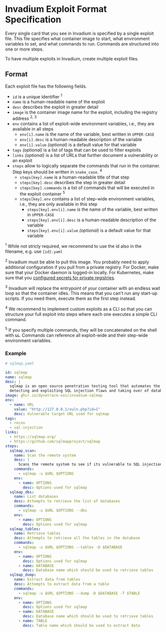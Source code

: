 <!-- markdownlint-disable no-inline-html -->

# Invadium Exploit Format Specification

Every single card that you see in Invadium is specified by a single exploit
file. This file specifies what container image to start, what environment
variables to set, and what commands to run. Commands are structured into one or
more steps.

To have multiple exploits in Invadium, create multiple exploit files.

## Format

Each exploit file has the following fields.

- `id` is a unique identifier <sup>1</sup>
- `name` is a human-readable name of the exploit
- `desc` describes the exploit in greater detail
- `image` is the container image name for the exploit, including the registry address <sup>2, 3</sup>
- `env` contains a list of exploit-wide environment variables, i.e., they are available in all steps
  - `env[i].name` is the name of the variable, best written in `UPPER-CASE`
  - `env[i].desc` is a human-readable description of the variable
  - `env[i].value` _(optional)_ is a default value for that variable
- `tags` _(optional)_ is a list of tags that can be used to filter exploits
- `links` _(optional)_ is a list of URLs that further document a vulnerability or an exploit
- `steps` allow to logically separate the commands that run in the container. Step keys should be written in `snake_case`. <sup>4</sup>
  - `steps[key].name` is a human-readable title of that step
  - `steps[key].desc` describes the step in greater detail
  - `steps[key].commands` is a list of commands that will be executed in the exploit container <sup>5</sup>
  - `steps[key].env` contains a list of step-wide environment variables, i.e., they are only available in this step
    - `steps[key].env[i].name` is the name of the variable, best written in `UPPER-CASE`
    - `steps[key].env[i].desc` is a human-readable description of the variable
    - `steps[key].env[i].value` _(optional)_ is a default value for that variable

<sup>1</sup> While not stricly required, we recommend to use the id also in the
filename, e.g. use `{id}.yaml`

<sup>2</sup> Invadium must be able to pull this image. You probably need to
apply additional configuration if you pull from a private registry. For Docker,
make sure that your Docker daemon is logged-in locally. For Kubernetes, make
sure that you [configured secrets for private registries](https://kubernetes.io/docs/tasks/configure-pod-container/pull-image-private-registry/).

<sup>3</sup> Invadium will replace the entrypoint of your container with an
endless wait loop so that the container idles. This means that you can't run any
start-up scripts. If you need them, execute them as the first step instead.

<sup>4</sup> We recommend to implement custom exploits as a CLI so that you can
structure your full exploit into steps where each one executes a simple CLI
command.

<sup>5</sup> If you specify multiple commands, they will be concatenated on the
shell with `&&`. Commands can reference all exploit-wide and their step-wide
environment variables.

### Example

```yaml
# sqlmap.yaml

id: sqlmap
name: sqlmap
desc: |
  sqlmap is an open source penetration testing tool that automates the process of
  detecting and exploiting SQL injection flaws and taking over of database servers.
image: ghcr.io/dynatrace-oss/invadium-sqlmap
env:
  - name: URL
    value: "http://127.0.0.1/vuln.php?id=1"
    desc: Vulnerable target URL used for sqlmap
tags:
  - recon
  - sql-injection
links:
  - https://sqlmap.org/
  - https://github.com/sqlmapproject/sqlmap
steps:
  sqlmap_scan:
    name: Scan the remote system
    desc: |
      Scans the remote system to see if its vulnerable to SQL injection and collect information about the system
    commands:
      - sqlmap -u $URL $OPTIONS
    env:
      - name: OPTIONS
        desc: Options used for sqlmap
  sqlmap_dbs:
    name: List databases
    desc: Attempts to retrieve the list of databases
    commands:
      - sqlmap -u $URL $OPTIONS --dbs
    env:
      - name: OPTIONS
        desc: Options used for sqlmap
  sqlmap_tables:
    name: Retrieve tables
    desc: Attempts to retrieve all the tables in the database
    commands:
      - sqlmap -u $URL $OPTIONS --tables -D $DATABASE
    env:
      - name: OPTIONS
        desc: Options used for sqlmap
      - name: DATABASE
        desc: Database name which should be used to retrieve tables
  sqlmap_dump:
    name: Extract data from tables
    desc: Attempts to extract data from a table
    commands:
      - sqlmap -u $URL $OPTIONS --dump -D $DATABASE -T $TABLE
    env:
      - name: OPTIONS
        desc: Options used for sqlmap
      - name: DATABASE
        desc: Database name which should be used to retrieve tables
      - name: TABLE
        desc: Table name which should be used to extract data
```
